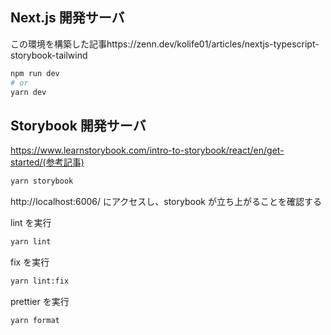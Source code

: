 ## Next.js 開発サーバ

この環境を構築した記事https://zenn.dev/kolife01/articles/nextjs-typescript-storybook-tailwind

```bash
npm run dev
# or
yarn dev
```

## Storybook 開発サーバ

https://www.learnstorybook.com/intro-to-storybook/react/en/get-started/(参考記事)

```bash
yarn storybook
```

http://localhost:6006/ にアクセスし、storybook が立ち上がることを確認する

lint を実行

```bash
yarn lint
```

fix を実行

```bash
yarn lint:fix
```

prettier を実行

```bash
yarn format
```
